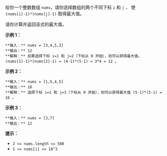 给你一个整数数组 `nums`，请你选择数组的两个不同下标 `i` 和 `j` _，_ 使 `(nums[i]-1)*(nums[j]-1)` 取得最大值。

请你计算并返回该式的最大值。



**示例 1：**

    
    
    **输入：** nums = [3,4,5,2]
    **输出：** 12 
    **解释：** 如果选择下标 i=1 和 j=2（下标从 0 开始），则可以获得最大值，(nums[1]-1)*(nums[2]-1) = (4-1)*(5-1) = 3*4 = 12 。 
    

**示例 2：**

    
    
    **输入：** nums = [1,5,4,5]
    **输出：** 16
    **解释：** 选择下标 i=1 和 j=3（下标从 0 开始），则可以获得最大值 (5-1)*(5-1) = 16 。
    

**示例 3：**

    
    
    **输入：** nums = [3,7]
    **输出：** 12
    



**提示：**

  * `2 <= nums.length <= 500`
  * `1 <= nums[i] <= 10^3`

